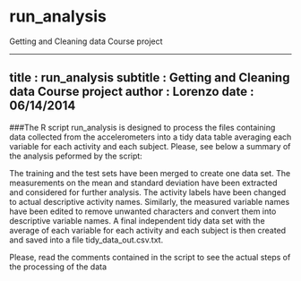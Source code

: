 run_analysis
============

Getting and Cleaning data Course project


---
title       : run_analysis
subtitle    : Getting and Cleaning data Course project
author      : Lorenzo
date        : 06/14/2014
---

###The R script run_analysis is designed to process the files containing data collected from the accelerometers into a tidy data table averaging each variable for each activity and each subject. Please, see below a summary of the analysis peformed by the script:

The training and the test sets have been merged to create one data set.
The measurements on the mean and standard deviation have been extracted and considered for further analysis.
The activity labels have been changed to actual descriptive activity names.
Similarly, the measured variable names  have been edited to remove unwanted characters and convert them into descriptive variable names.
A final independent tidy data set with the average of each variable for each activity and each subject is then created and saved into a file tidy_data_out.csv.txt. 

Please, read the comments contained in the script to see the actual steps of the processing of the data
